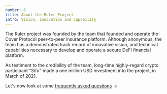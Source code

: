 ```yaml
---
number: 6
title: About the Ruler Project
intro: Vision, innovation and capability
---
```


The Ruler project was founded by the team that founded and operate the Cover Protocol peer-to-peer insurance platform. Although anonymous, the team has a demonstrated track record of innovative vision, and technical capabilities necessary to develop and operate a secure DeFi financial platform.

As testiment to the credibility of the team, long-time highly-regard crypto participant "Sifu" made a one million USD investment into the project, in March of 2021.

Let's now look at some [frequently asked questions](/faqs/) →
